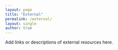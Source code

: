 ```yaml
---
layout: page
title: "External"
permalink: /external/
layout: single
author: true
---
```

Add links or descriptions of external resources here.
